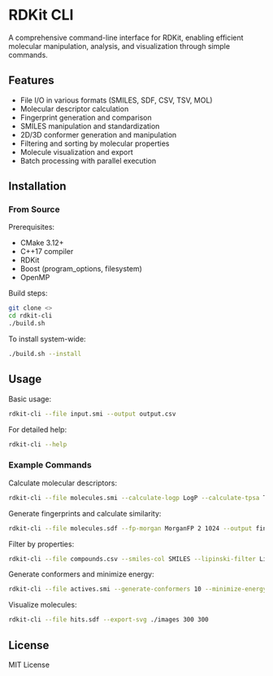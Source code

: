 # RDKit CLI

A comprehensive command-line interface for RDKit, enabling efficient molecular manipulation, analysis, and visualization through simple commands.

## Features

- File I/O in various formats (SMILES, SDF, CSV, TSV, MOL)
- Molecular descriptor calculation
- Fingerprint generation and comparison
- SMILES manipulation and standardization
- 2D/3D conformer generation and manipulation
- Filtering and sorting by molecular properties
- Molecule visualization and export
- Batch processing with parallel execution

## Installation

### From Source

Prerequisites:
- CMake 3.12+
- C++17 compiler
- RDKit
- Boost (program_options, filesystem)
- OpenMP

Build steps:

```bash
git clone <>
cd rdkit-cli
./build.sh
```

To install system-wide:

```bash
./build.sh --install
```

## Usage

Basic usage:

```bash
rdkit-cli --file input.smi --output output.csv
```

For detailed help:

```bash
rdkit-cli --help
```

### Example Commands

Calculate molecular descriptors:
```bash
rdkit-cli --file molecules.smi --calculate-logp LogP --calculate-tpsa TPSA --output results.csv
```

Generate fingerprints and calculate similarity:
```bash
rdkit-cli --file molecules.sdf --fp-morgan MorganFP 2 1024 --output fingerprints.csv
```

Filter by properties:
```bash
rdkit-cli --file compounds.csv --smiles-col SMILES --lipinski-filter Lipinski --output filtered.csv
```

Generate conformers and minimize energy:
```bash
rdkit-cli --file actives.smi --generate-conformers 10 --minimize-energy MMFF94 --output conformers.sdf
```

Visualize molecules:
```bash
rdkit-cli --file hits.sdf --export-svg ./images 300 300
```

## License

MIT License